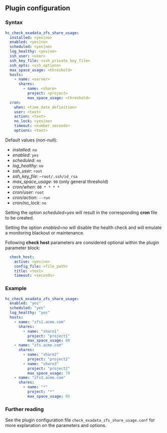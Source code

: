 ## Plugin configuration

### Syntax

```yaml
hc_check_exadata_zfs_share_usage:
  installed: <yes|no>    
  enabled: <yes|no>
  scheduled: <yes|no>
  log_healthy: <yes|no>
  ssh_user: <user>
  ssh_key_file: <ssh_private_key_file>
  ssh_opts: <ssh_options>
  max_space_usage: <threshold>
  hosts:
    - name: <server>
      shares:
        - name: <share>
          project: <project>
          max_space_usage: <threshold>
  cron:
    when: <time_date_definition>
    user: <text>
    action: <text>
    no_lock: <yes|no>
    timeout: <number_seconds>
    options: <text>          
```

Default values (non-null):
* *installed*: `no`
* *enabled*: `yes`
* *scheduled*: `no`
* *log_healthy*: `no`
* *ssh_user*: `root`
* *ssh_key_file*: `~root/.ssh/id_rsa`
* *max_space_usage*: `90` (only general threshold)
* *cron/when*: `00 * * * *`
* *cron/user*: `root`
* *cron/action*: `--run`
* *cron/no_lock*: `no`

Setting the option *scheduled=yes* will result in the corresponding **cron** file to be created.

Setting the option *enabled=no* will disable the health check and will emulate a monitoring blackout or maintenance.

Following **check host** parameters are considered optional within the plugin parameter block:

```yaml
  check_host:
    active: <yes|no>
    config_file: <file_path>
    title: <text>
    timeout: <seconds>
```

### Example

```yaml
hc_check_exadata_zfs_share_usage:
  enabled: "yes"
  scheduled: "yes"
  log_healthy: "yes"
  hosts:
    - name: "zfs1.acme.com"
      shares:
        - name: "share1"
          project: "project1"
          max_space_usage: 80
    - name: "zfs.acme.com"
      shares:
        - name: "share2"
          project: "project2"
        - name: "share3"
          project: "project2"
          max_space_usage: 70
    - name: "zfs3.acme.com"
      shares:
        - name: "*"
          project: "*"
          max_space_usage: 95
```

### Further reading

See the plugin configuration file `check_exadata_zfs_share_usage.conf` for more explanation on the parameters and options.
